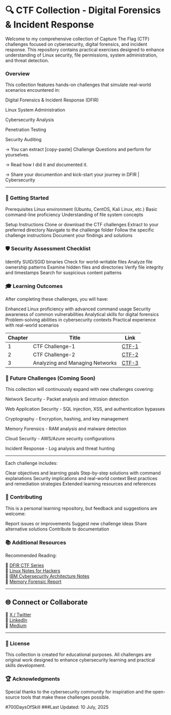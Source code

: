 # 🔍 CTF Collection - Digital Forensics & Incident Response
Welcome to my comprehensive collection of Capture The Flag (CTF) challenges focused on cybersecurity, digital forensics, and incident response. 
This repository contains practical exercises designed to enhance understanding of Linux security, file permissions, system administration, and threat detection.

### Overview
This collection features hands-on challenges that simulate real-world scenarios encountered in:

Digital Forensics & Incident Response (DFIR)

Linux System Administration

Cybersecurity Analysis

Penetration Testing

Security Auditing

-> You can extract [copy-paste] Challenge Questions and perform for yourselves.

-> Read how I did it and documented it.

-> Share your documention and kick-start your journey in DFIR | Cybersecurity

---

### 🚀 Getting Started
Prerequisites
Linux environment (Ubuntu, CentOS, Kali Linux, etc.)
Basic command-line proficiency
Understanding of file system concepts

Setup Instructions
Clone or download the CTF challenges
Extract to your preferred directory
Navigate to the challenge folder
Follow the specific challenge instructions
Document your findings and solutions

### 🛡️ Security Assessment Checklist

 Identify SUID/SGID binaries
 Check for world-writable files
 Analyze file ownership patterns
 Examine hidden files and directories
 Verify file integrity and timestamps
 Search for suspicious content patterns

### 🎓 Learning Outcomes
After completing these challenges, you will have:

Enhanced Linux proficiency with advanced command usage
Security awareness of common vulnerabilities
Analytical skills for digital forensics
Problem-solving abilities in cybersecurity contexts
Practical experience with real-world scenarios




| Chapter | Title | Link
|--------|-------|----------|
| 1 | CTF Challenge-1 | [CTF-1](https://github.com/jynxora/dfir-ctf-lite-challenges) 
| 2 | CTF Challenge-2 | [CTF-2](https://github.com/jynxora/linux-command-forensics-ctf-challenges) |
| 3 | Analyzing and Managing Networks | [CTF-3](./Chapter-3) |

### 🔄 Future Challenges (Coming Soon)
This collection will continuously expand with new challenges covering:

Network Security - Packet analysis and intrusion detection

Web Application Security - SQL injection, XSS, and authentication bypasses

Cryptography - Encryption, hashing, and key management

Memory Forensics - RAM analysis and malware detection

Cloud Security - AWS/Azure security configurations

Incident Response - Log analysis and threat hunting

---

Each challenge includes:

Clear objectives and learning goals
Step-by-step solutions with command explanations
Security implications and real-world context
Best practices and remediation strategies
Extended learning resources and references

### 🤝 Contributing
This is a personal learning repository, but feedback and suggestions are welcome:

Report issues or improvements
Suggest new challenge ideas
Share alternative solutions
Contribute to documentation

### 📚 Additional Resources
Recommended Reading: 

📂 [DFIR CTF Series](https://github.com/jynxora/dfir-ctf-lite-challenges)  
📘 [Linux Notes for Hackers](https://github.com/jynxora/Linux-Notes-for-Hackers)  
📎 [IBM Cybersecurity Architecture Notes](https://github.com/jynxora/IBM-cyber-notes)  
🧪 [Memory Forensic Report](https://github.com/jynxora/Memory-Forensics)

---

## 🌐 Connect or Collaborate

📌 [X / Twitter](https://x.com/JynxZero)  
📌 [LinkedIn](https://www.linkedin.com/in/jynxora)  
📌 [Medium](https://medium.com/@jynxora)

---

### 📄 License
This collection is created for educational purposes. All challenges are original work designed to enhance cybersecurity learning and practical skills development.
### 🏆 Acknowledgments
Special thanks to the cybersecurity community for inspiration and the open-source tools that make these challenges possible.



#700DaysOfSkill
###Last Updated: 10 July, 2025
